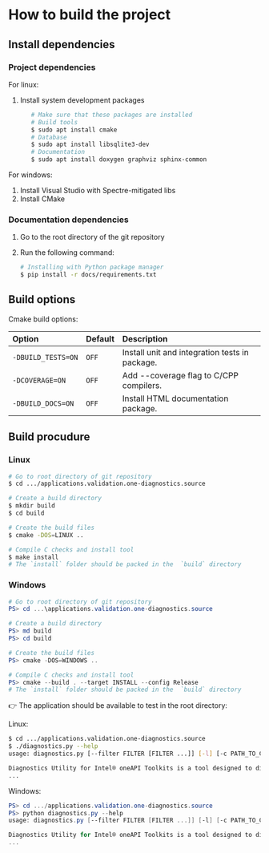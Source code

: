 # How to build the project

## Install dependencies

### Project dependencies

For linux:

1. Install system development packages

   ```bash
      # Make sure that these packages are installed
      # Build tools
      $ sudo apt install cmake
      # Database
      $ sudo apt install libsqlite3-dev
      # Documentation
      $ sudo apt install doxygen graphviz sphinx-common
   ```

For windows:

1. Install Visual Studio with Spectre-mitigated libs
2. Install CMake

### Documentation dependencies

  1. Go to the root directory of the git repository
  2. Run the following command:

     ```bash
     # Installing with Python package manager
     $ pip install -r docs/requirements.txt
     ```

## Build options

Cmake build options:

| Option             |Default| Description                                    |
|:-------------------|:------|:-----------------------------------------------|
| `‑DBUILD_TESTS=ON` |`OFF`  | Install unit and integration tests in package. |
| `‑DCOVERAGE=ON`    |`OFF`  | Add --coverage flag to C/CPP compilers.        |
| `‑DBUILD_DOCS=ON`  |`OFF`  | Install HTML documentation package.            |

## Build procudure

### Linux

```bash
# Go to root directory of git repository
$ cd .../applications.validation.one-diagnostics.source

# Create a build directory
$ mkdir build
$ cd build

# Create the build files
$ cmake -DOS=LINUX ..

# Compile C checks and install tool
$ make install
# The `install` folder should be packed in the  `build` directory
```

### Windows

```powershell
# Go to root directory of git repository
PS> cd ...\applications.validation.one-diagnostics.source

# Create a build directory
PS> md build
PS> cd build

# Create the build files
PS> cmake -DOS=WINDOWS ..

# Compile C checks and install tool
PS> cmake --build . --target INSTALL --config Release
# The `install` folder should be packed in the  `build` directory
```

👉 The application should be available to test in the root directory:

Linux:

```bash
$ cd .../applications.validation.one-diagnostics.source
$ ./diagnostics.py --help
usage: diagnostics.py [--filter FILTER [FILTER ...]] [-l] [-c PATH_TO_CONFIG] [-o PATH_TO_OUTPUT | -t] [-s | -u] [-p PATH [PATH ...]] [--force] [-v] [-V] [-h]

Diagnostics Utility for Intel® oneAPI Toolkits is a tool designed to diagnose the system status for using Intel® software.
...
```

Windows:

```powershell
PS> cd .../applications.validation.one-diagnostics.source
PS> python diagnostics.py --help
usage: diagnostics.py [--filter FILTER [FILTER ...]] [-l] [-c PATH_TO_CONFIG] [-o PATH_TO_OUTPUT | -t] [-s | -u] [-p PATH [PATH ...]] [--force] [-v] [-V] [-h]

Diagnostics Utility for Intel® oneAPI Toolkits is a tool designed to diagnose the system status for using Intel® software.
...
```
